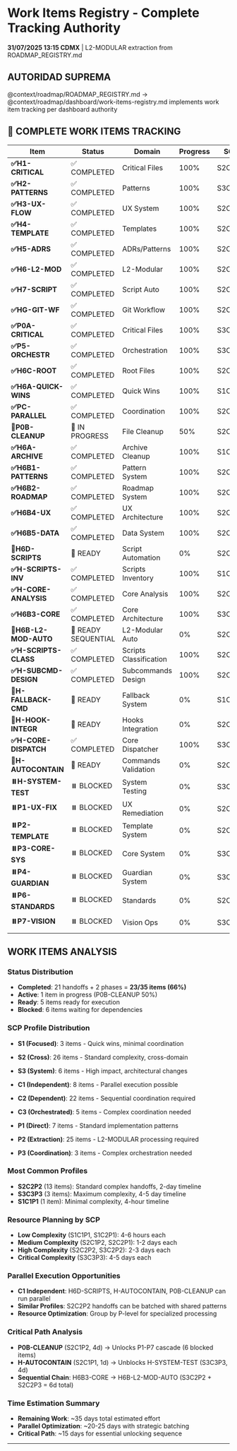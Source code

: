 # Work Items Registry - Complete Tracking Authority

**31/07/2025 13:15 CDMX** | L2-MODULAR extraction from ROADMAP_REGISTRY.md

## AUTORIDAD SUPREMA
@context/roadmap/ROADMAP_REGISTRY.md → @context/roadmap/dashboard/work-items-registry.md implements work item tracking per dashboard authority

## 🚀 COMPLETE WORK ITEMS TRACKING

| Item | Status | Domain | Progress | SCP | Dependencies |
|------|--------|--------|----------|-----|--------------|
| **✅H1-CRITICAL** | ✅ COMPLETED | Critical Files | 100% | S2C1P2 | - |
| **✅H2-PATTERNS** | ✅ COMPLETED | Patterns | 100% | S3C2P2 | H1 |
| **✅H3-UX-FLOW** | ✅ COMPLETED | UX System | 100% | S2C2P2 | H2 |
| **✅H4-TEMPLATE** | ✅ COMPLETED | Templates | 100% | S2C2P2 | H3 |
| **✅H5-ADRS** | ✅ COMPLETED | ADRs/Patterns | 100% | S2C2P2 | H4 |
| **✅H6-L2-MOD** | ✅ COMPLETED | L2-Modular | 100% | S2C2P2 | H5 |
| **✅H7-SCRIPT** | ✅ COMPLETED | Script Auto | 100% | S2C2P1 | H6 |
| **✅HG-GIT-WF** | ✅ COMPLETED | Git Workflow | 100% | S2C1P1 | - |
| **✅P0A-CRITICAL** | ✅ COMPLETED | Critical Files | 100% | S3C1P2 | - |
| **✅P5-ORCHESTR** | ✅ COMPLETED | Orchestration | 100% | S3C2P2 | P0A |
| **✅H6C-ROOT** | ✅ COMPLETED | Root Files | 100% | S2C1P2 | - |
| **✅H6A-QUICK-WINS** | ✅ COMPLETED | Quick Wins | 100% | S1C1P2 | - |
| **✅PC-PARALLEL** | ✅ COMPLETED | Coordination | 100% | S2C3P3 | Multiple |
| **🔄P0B-CLEANUP** | 🔄 IN PROGRESS | File Cleanup | 50% | S2C1P2 | - |
| **✅H6A-ARCHIVE** | ✅ COMPLETED | Archive Cleanup | 100% | S1C1P2 | - |
| **✅H6B1-PATTERNS** | ✅ COMPLETED | Pattern System | 100% | S2C2P2 | H6A |
| **✅H6B2-ROADMAP** | ✅ COMPLETED | Roadmap System | 100% | S2C2P2 | H6B1 |
| **✅H6B4-UX** | ✅ COMPLETED | UX Architecture | 100% | S2C2P2 | H6B2 |
| **✅H6B5-DATA** | ✅ COMPLETED | Data System | 100% | S2C2P2 | H6B4 |
| **🔄H6D-SCRIPTS** | 🔄 READY | Script Automation | 0% | S2C2P2 | H6B5 |
| **✅H-SCRIPTS-INV** | ✅ COMPLETED | Scripts Inventory | 100% | S1C1P1 | - |
| **✅H-CORE-ANALYSIS** | ✅ COMPLETED | Core Analysis | 100% | S2C1P1 | H-SCRIPTS-INV |
| **✅H6B3-CORE** | ✅ COMPLETED | Core Architecture | 100% | S3C2P2 | H6B5 |
| **🔄H6B-L2-MOD-AUTO** | 🔄 READY SEQUENTIAL | L2-Modular Auto | 0% | S2C2P3 | H6B3 |
| **✅H-SCRIPTS-CLASS** | ✅ COMPLETED | Scripts Classification | 100% | S2C2P2 | H-SCRIPTS-INV |
| **✅H-SUBCMD-DESIGN** | ✅ COMPLETED | Subcommands Design | 100% | S2C1P1 | H-CORE-ANALYSIS |
| **🔄H-FALLBACK-CMD** | 🔄 READY | Fallback System | 0% | S1C2P1 | H-SCRIPTS-CLASS |
| **🔄H-HOOK-INTEGR** | 🔄 READY | Hooks Integration | 0% | S2C2P1 | H-SCRIPTS-CLASS |
| **✅H-CORE-DISPATCH** | ✅ COMPLETED | Core Dispatcher | 100% | S3C3P3 | H-SUBCMD-DESIGN |
| **🔄H-AUTOCONTAIN** | 🔄 READY | Commands Validation | 0% | S2C1P1 | H-CORE-DISPATCH |
| **⏸️H-SYSTEM-TEST** | ⏸️ BLOCKED | System Testing | 0% | S3C3P3 | H-AUTOCONTAIN |
| **⏸️P1-UX-FIX** | ⏸️ BLOCKED | UX Remediation | 0% | S2C2P2 | P0B-CLEANUP |
| **⏸️P2-TEMPLATE** | ⏸️ BLOCKED | Template System | 0% | S2C2P2 | P1-UX-FIX |
| **⏸️P3-CORE-SYS** | ⏸️ BLOCKED | Core System | 0% | S3C2P2 | P2-TEMPLATE |
| **⏸️P4-GUARDIAN** | ⏸️ BLOCKED | Guardian System | 0% | S3C3P2 | P3-CORE-SYS |
| **⏸️P6-STANDARDS** | ⏸️ BLOCKED | Standards | 0% | S2C2P2 | P4-GUARDIAN |
| **⏸️P7-VISION** | ⏸️ BLOCKED | Vision Ops | 0% | S3C3P3 | P6-STANDARDS |

## WORK ITEMS ANALYSIS

### Status Distribution
- **Completed**: 21 handoffs + 2 phases = **23/35 items (66%)**
- **Active**: 1 item in progress (P0B-CLEANUP 50%)
- **Ready**: 5 items ready for execution  
- **Blocked**: 6 items waiting for dependencies

### SCP Profile Distribution
- **S1 (Focused)**: 3 items - Quick wins, minimal coordination
- **S2 (Cross)**: 26 items - Standard complexity, cross-domain  
- **S3 (System)**: 6 items - High impact, architectural changes

- **C1 (Independent)**: 8 items - Parallel execution possible
- **C2 (Dependent)**: 22 items - Sequential coordination required
- **C3 (Orchestrated)**: 5 items - Complex coordination needed

- **P1 (Direct)**: 7 items - Standard implementation patterns
- **P2 (Extraction)**: 25 items - L2-MODULAR processing required
- **P3 (Coordination)**: 3 items - Complex orchestration needed

### Most Common Profiles
- **S2C2P2** (13 items): Standard complex handoffs, 2-day timeline
- **S3C3P3** (3 items): Maximum complexity, 4-5 day timeline
- **S1C1P1** (1 item): Minimal complexity, 4-hour timeline

### Resource Planning by SCP
- **Low Complexity** (S1C1P1, S1C2P1): 4-6 hours each
- **Medium Complexity** (S2C1P2, S2C2P1): 1-2 days each  
- **High Complexity** (S2C2P2, S3C2P2): 2-3 days each
- **Critical Complexity** (S3C3P3): 4-5 days each

### Parallel Execution Opportunities
- **C1 Independent**: H6D-SCRIPTS, H-AUTOCONTAIN, P0B-CLEANUP can run parallel
- **Similar Profiles**: S2C2P2 handoffs can be batched with shared patterns
- **Resource Optimization**: Group by P-level for specialized processing

### Critical Path Analysis
- **P0B-CLEANUP** (S2C1P2, 4d) → Unlocks P1-P7 cascade (6 blocked items)
- **H-AUTOCONTAIN** (S2C1P1, 1d) → Unblocks H-SYSTEM-TEST (S3C3P3, 4d)
- **Sequential Chain**: H6B3-CORE → H6B-L2-MOD-AUTO (S3C2P2 + S2C2P3 = 6d total)

### Time Estimation Summary
- **Remaining Work**: ~35 days total estimated effort
- **Parallel Optimization**: ~20-25 days with strategic batching
- **Critical Path**: ~15 days for essential unlocking sequence

---

